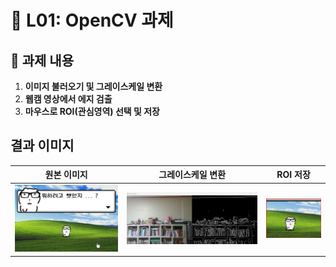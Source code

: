 # 📌 L01: OpenCV 과제 

## 📝 과제 내용
1. **이미지 불러오기 및 그레이스케일 변환**
2. **웹캠 영상에서 에지 검출**
3. **마우스로 ROI(관심영역) 선택 및 저장**

## 결과 이미지
| 원본 이미지 | 그레이스케일 변환 | ROI 저장 |
|-------------|----------------|---------|
| ![원본](img/mong.jpg) | ![Grayscale](output/gray.jpg) | ![ROI](output/ROI.jpg) |
